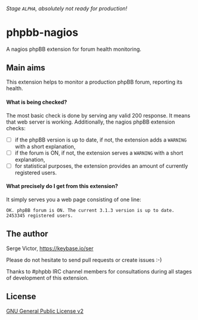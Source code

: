 ###### Stage `ALPHA`, absolutely not ready for production!
# phpbb-nagios
A nagios phpBB extension for forum health monitoring.

## Main aims

This extension helps to monitor a production phpBB forum, reporting its health.

#### What is being checked?

The most basic check is done by serving any valid 200 response. It means that
web server is working. Additionally, the nagios phpBB extension checks:

- [  ] if the phpBB version is up to date, if not, the extension adds a `WARNING` with a
short explanation,
- [  ] if the forum is ON, if not, the extension serves a `WARNING` with a short
explanation,
- [  ] for statistical purposes, the extension provides an amount of currently registered
users.

#### What precisely do I get from this extension?

It simply serves you a web page consisting of one line:

`OK. phpBB forum is ON. The current 3.1.3 version is up to date. 2453345 registered users.`

## The author

Serge Victor, https://keybase.io/ser

Please do not hesitate to send pull requests or create issues :-)

Thanks to #phpbb IRC channel members for consultations during all stages of
development of this extension.

## License

[GNU General Public License v2](http://opensource.org/licenses/GPL-2.0)
